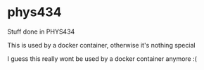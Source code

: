 # phys434
Stuff done in PHYS434  

This is used by a docker container, otherwise it's nothing special

I guess this really wont be used by a docker container anymore :( 

